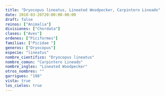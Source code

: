 ```yaml
---
title: "Dryocopus lineatus, Lineated Woodpecker, Carpintero Lineado"
date: 2018-03-26T20:00:00-00:00
draft: false
reinos: ["Animalia"]
divisiones: ["Chordata"]
clases: ["Aves"]
ordenes: ["Piciformes"]
familias: ["Picidae "]
generos: ["Dryocopus"]
especie: "lineatus"
nombre_cientifico: "Dryocopus lineatus"
nombre_comun: "Carpintero Lineado"
nombre_ingles: "Lineated Woodpecker"
otros_nombres: ""
garrigues: "198"
vista: true
los_cielos: true
---
```

